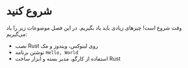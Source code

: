 # شروع کنید

وقت شروع است! چیز‌های زیادی باید یاد بگیریم.  در این فصل موضوعات زیر را یاد می‌گیریم:

* نصب Rust  روی لینوکس، ویندوز و مک
* نوشتن برنامه‌ `Hello, World`
* استفاده از کارگو، مدیر بسته و ابزار ساخت Rust
